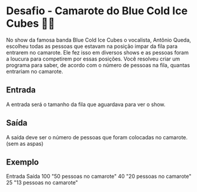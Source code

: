 # Desafio - Camarote do Blue Cold Ice Cubes 🤵🎉

No show da famosa banda Blue Cold Ice Cubes o vocalista, Antônio Queda, escolheu todas as pessoas que estavam na posição impar da fila para entrarem no camarote. Ele fez isso em diversos shows e as pessoas foram a loucura para competirem por essas posições. Você resolveu criar um programa para saber, de acordo com o número de pessoas na fila, quantas entrariam no camarote.

## Entrada
A entrada será o tamanho da fila que aguardava para ver o show.

## Saída
A saída deve ser o número de pessoas que foram colocadas no camarote. (sem as aspas)

## Exemplo
Entrada	Saída
   100	"50 pessoas no camarote" 
    40	"20 pessoas no camarote"
    25	"13 pessoas no camarote"